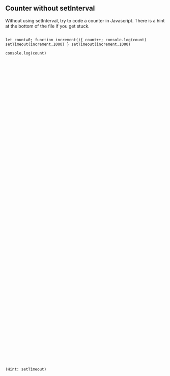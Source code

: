 ## Counter without setInterval

Without using setInterval, try to code a counter in Javascript. There is a hint at the bottom of the file if you get stuck.

~~~~~~~~~~~~~~~~~~~~~~~~~~~~~~~~~~~~~~~~~~~~~~~~~~~~~~~~

let count=0; function increment(){ count++; console.log(count) setTimeout(increment,1000) } setTimeout(increment,1000)

console.log(count)






































































(Hint: setTimeout)